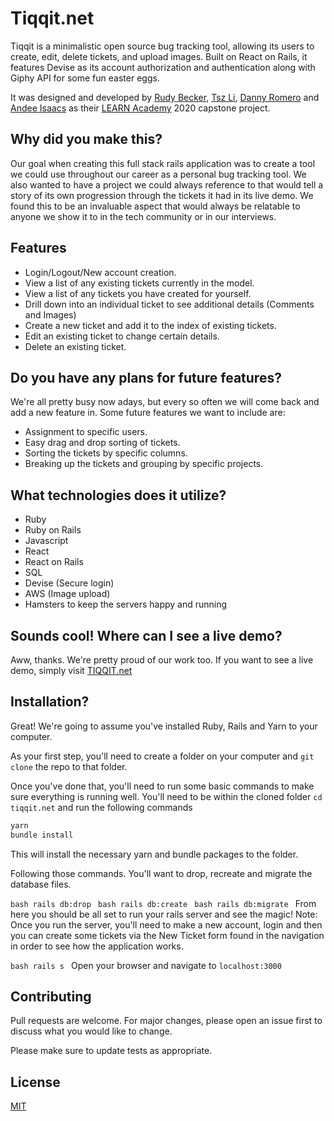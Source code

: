 # Tiqqit.net

Tiqqit is a minimalistic open source bug tracking tool, allowing its users to create, edit, delete tickets, and upload images. Built on React on Rails, it features Devise as its account authorization and authentication along with Giphy API for some fun easter eggs.

It was designed and developed by [Rudy Becker](https://github.com/RudyBecker), [Tsz Li](https://github.com/bli013), [Danny Romero](https://github.com/fdromero32) and [Andee Isaacs](https://github.com/alyxender) as their [LEARN Academy](https://www.learnacademy.org/) 2020 capstone project. 

## Why did you make this? 

Our goal when creating this full stack rails application was to create a tool we could use throughout our career as a personal bug tracking tool. We also wanted to have a project we could always reference to that would tell a story of its own progression through the tickets it had in its live demo. We found this to be an invaluable aspect that would always be relatable to anyone we show it to in the tech community or in our interviews. 


## Features

- Login/Logout/New account creation.
- View a list of any existing tickets currently in the model. 
- View a list of any tickets you have created for yourself.
- Drill down into an individual ticket to see additional details (Comments and Images)
- Create a new ticket and add it to the index of existing tickets.
- Edit an existing ticket to change certain details.
- Delete an existing ticket.

## Do you have any plans for future features?

We're all pretty busy now adays, but every so often we will come back and add a new feature in. Some future features we want to include are:

- Assignment to specific users.
- Easy drag and drop sorting of tickets.
- Sorting the tickets by specific columns.
- Breaking up the tickets and grouping by specific projects. 

## What technologies does it utilize?

- Ruby
- Ruby on Rails
- Javascript
- React
- React on Rails
- SQL
- Devise (Secure login)
- AWS (Image upload)
- Hamsters to keep the servers happy and running

## Sounds cool! Where can I see a live demo? 

Aww, thanks. We're pretty proud of our work too. 
If you want to see a live demo, simply visit [TIQQIT.net](localhost:3000)


## Installation?

Great!  We're going to assume you've installed Ruby, Rails and Yarn to your computer.

As your first step, you'll need to create a folder on your computer and `git clone` the repo to that folder.

Once you've done that, you'll need to run some basic commands to make sure everything is running well. You'll need to be within the cloned folder `cd tiqqit.net` and run the following commands

```bash
yarn 
bundle install
```
This will install the necessary yarn and bundle packages to the folder.

Following those commands. You'll want to drop, recreate and migrate the database files. 

``bash
rails db:drop
``
``bash
rails db:create
``
``bash
rails db:migrate
``
From here you should be all set to run your rails server and see the magic!
Note: Once you run the server, you'll need to make a new account, login and then you can create some tickets via the New Ticket form found in the navigation in order to see how the application works.

``bash
rails s
``
Open your browser and navigate to `localhost:3000`


## Contributing
Pull requests are welcome. For major changes, please open an issue first to discuss what you would like to change.

Please make sure to update tests as appropriate.

## License
[MIT](https://choosealicense.com/licenses/mit/)
